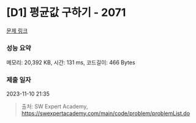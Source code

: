 # [D1] 평균값 구하기 - 2071 

[문제 링크](https://swexpertacademy.com/main/code/problem/problemDetail.do?contestProbId=AV5QRnJqA5cDFAUq) 

### 성능 요약

메모리: 20,392 KB, 시간: 131 ms, 코드길이: 466 Bytes

### 제출 일자

2023-11-10 21:35



> 출처: SW Expert Academy, https://swexpertacademy.com/main/code/problem/problemList.do